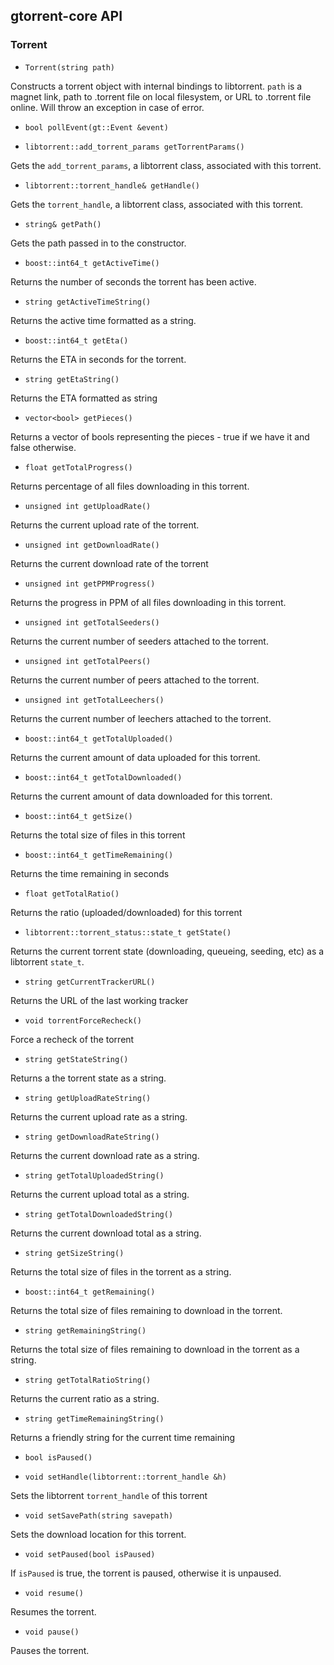 gtorrent-core API
----
### Torrent
- `Torrent(string path)`

Constructs a torrent object with internal bindings to libtorrent. `path` is a magnet link, path to .torrent file on local filesystem, or URL to .torrent file online. Will throw an exception in case of error.

- `bool pollEvent(gt::Event &event)`


- `libtorrent::add_torrent_params getTorrentParams()`

Gets the `add_torrent_params`, a libtorrent class, associated with this torrent.

- `libtorrent::torrent_handle& getHandle() `

Gets the `torrent_handle`, a libtorrent class, associated with this torrent.

- `string& getPath()`

Gets the path passed in to the constructor.

- `boost::int64_t getActiveTime()`

Returns the number of seconds the torrent has been active.

- `string getActiveTimeString()`

Returns the active time formatted as a string.

- `boost::int64_t getEta()`

Returns the ETA in seconds for the torrent.

- `string getEtaString()`

Returns the ETA formatted as string

- `vector<bool> getPieces()`

Returns a vector of bools representing the pieces - true if we have it and false otherwise.

- `float getTotalProgress()`

Returns percentage of all files downloading in this torrent.

- `unsigned int getUploadRate()`

Returns the current upload rate of the torrent.

- `unsigned int getDownloadRate()`

Returns the current download rate of the torrent

- `unsigned int getPPMProgress()`

Returns the progress in PPM of all files downloading in this torrent.

- `unsigned int getTotalSeeders()`

Returns the current number of seeders attached to the torrent.

- `unsigned int getTotalPeers()`

Returns the current number of peers attached to the torrent.

- `unsigned int getTotalLeechers()`

Returns the current number of leechers attached to the torrent.

- `boost::int64_t getTotalUploaded()`

Returns the current amount of data uploaded for this torrent.

- `boost::int64_t getTotalDownloaded()`

Returns the current amount of data downloaded for this torrent.

- `boost::int64_t getSize()`

Returns the total size of files in this torrent

- `boost::int64_t getTimeRemaining()`

Returns the time remaining in seconds

- `float getTotalRatio()`

Returns the ratio (uploaded/downloaded) for this torrent

- `libtorrent::torrent_status::state_t getState()`

Returns the current torrent state (downloading, queueing, seeding, etc) as a libtorrent `state_t`.

- `string getCurrentTrackerURL()`

Returns the URL of the last working tracker

- `void torrentForceRecheck()`

Force a recheck of the torrent

- `string getStateString()`

Returns a the torrent state as a string.

- `string getUploadRateString()`

Returns the current upload rate as a string.

- `string getDownloadRateString()`

Returns the current download rate as a string.

- `string getTotalUploadedString()`

Returns the current upload total as a string.

- `string getTotalDownloadedString()`

Returns the current download total as a string.

- `string getSizeString()`

Returns the total size of files in the torrent as a string.

- `boost::int64_t getRemaining()`

Returns the total size of files remaining to download in the torrent.

- `string getRemainingString()`

Returns the total size of files remaining to download in the torrent as a string.

- `string getTotalRatioString()`

Returns the current ratio as a string.

- `string getTimeRemainingString()`

Returns a friendly string for the current time remaining

- `bool isPaused()`

- `void setHandle(libtorrent::torrent_handle &h)`

Sets the libtorrent `torrent_handle` of this torrent

- `void setSavePath(string savepath)`

Sets the download location for this torrent.

- `void setPaused(bool isPaused)`

If `isPaused` is true, the torrent is paused, otherwise it is unpaused.

- `void resume()`

Resumes the torrent.

- `void pause()`

Pauses the torrent.
